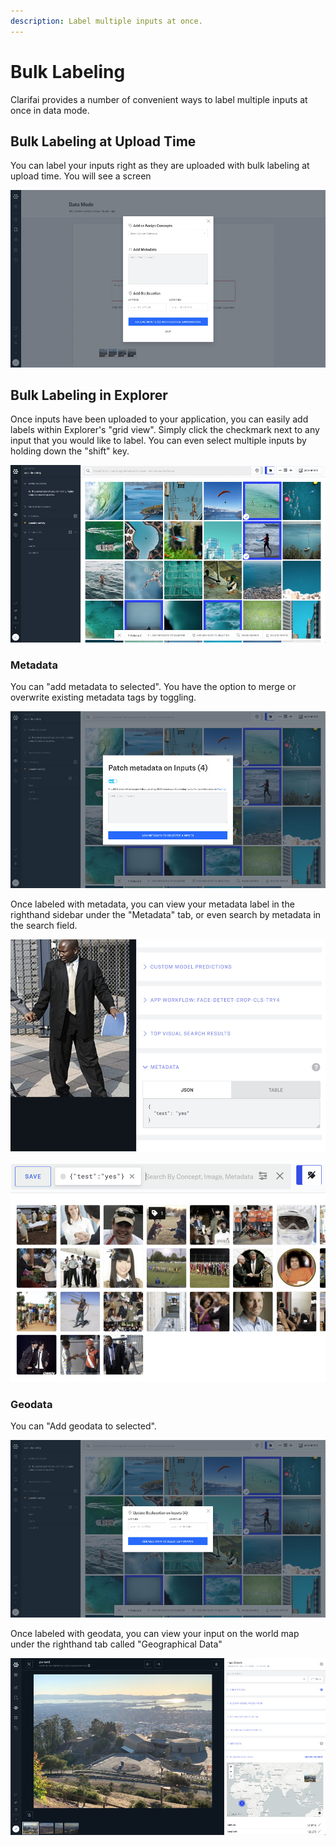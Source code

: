 ```yaml
---
description: Label multiple inputs at once.
---
```


# Bulk Labeling

Clarifai provides a number of convenient ways to label multiple inputs at once in data mode.

## Bulk Labeling at Upload Time

You can label your inputs right as they are uploaded with bulk labeling at upload time. You will see a screen

![Bulk Labeling Inputs](../../.gitbook/assets/bulkLabelonUpload.jpg)

## Bulk Labeling in Explorer

Once inputs have been uploaded to your application, you can easily add labels within Explorer's "grid view". Simply click the checkmark next to any input that you would like to label. You can even select multiple inputs by holding down the "shift" key.

![select multiple inputs](../../.gitbook/assets/selectMultipleInputs.jpg)

### Metadata

You can "add metadata to selected". You have the option to merge or overwrite existing metadata tags by toggling.

![patch metadata](../../.gitbook/assets/patchMetadataGridView.jpg)

Once labeled with metadata, you can view your metadata label in the righthand sidebar under the "Metadata" tab, or even search by metadata in the search field.

![metadata tab](../../.gitbook/assets/metadataTab.jpg)

![metadata search](../../.gitbook/assets/metadataSearch.jpg)

### Geodata

You can "Add geodata to selected".

![patch geodata](../../.gitbook/assets/patchGeoDataGridview.jpg)

Once labeled with geodata, you can view your input on the world map under the righthand tab called "Geographical Data"

![geodata tab](../../.gitbook/assets/geoDataTab.jpg)

